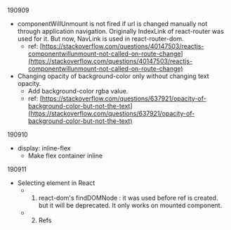 190909

- componentWillUnmount is not fired if url is changed manually not through application navigation. Originally IndexLink of react-router was used for it. But now, NavLink is used in react-router-dom.
    - ref: [https://stackoverflow.com/questions/40147503/reactjs-componentwillunmount-not-called-on-route-change](https://stackoverflow.com/questions/40147503/reactjs-componentwillunmount-not-called-on-route-change)
- Changing opacity of background-color only without changing text opacity.
    - Add background-color rgba value.
    - ref: [https://stackoverflow.com/questions/637921/opacity-of-background-color-but-not-the-text](https://stackoverflow.com/questions/637921/opacity-of-background-color-but-not-the-text)

190910

- display: inline-flex
    - Make flex container inline

190911

- Selecting element in React
    - 1) react-dom's findDOMNode : it was used before ref is created. but it will be deprecated. It only works on mounted component.
    - 2) Refs